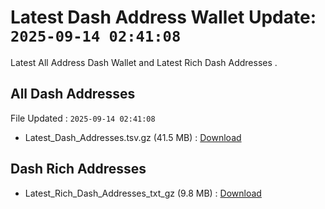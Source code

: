 # Latest Dash Address Wallet Update: `2025-09-14 02:41:08`

Latest All Address Dash Wallet and Latest Rich Dash Addresses .

## All Dash Addresses

File Updated : `2025-09-14 02:41:08`

- Latest_Dash_Addresses.tsv.gz (41.5 MB) : [Download](https://github.com/Pymmdrza/Rich-Address-Wallet/releases/tag/Dash)

## Dash Rich Addresses

- Latest_Rich_Dash_Addresses_txt_gz (9.8 MB) : [Download](https://github.com/Pymmdrza/Rich-Address-Wallet/releases/tag/Dash)
